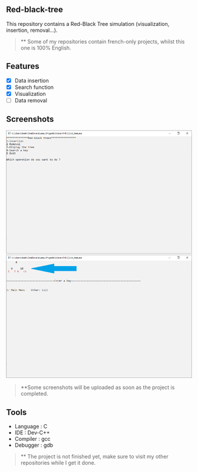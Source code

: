 ## Red-black-tree
This repository contains a Red-Black Tree simulation (visualization, insertion, removal...). 
> ** Some of my repositories contain french-only projects, whilst this one is 100% English. 

## Features 
- [x] Data insertion 
- [x] Search function
- [x] Visualization 
- [ ] Data removal 

## Screenshots 
![Home (home):](Main_menu.PNG)
![Display (display):](Display.PNG)
> **Some screenshots will be uploaded as soon as the project is completed.



## Tools 
- Language : C
- IDE : Dev-C++
- Compiler : gcc
- Debugger : gdb

> ** The project is not finished yet, make sure to visit my other repositories while I get it done.
